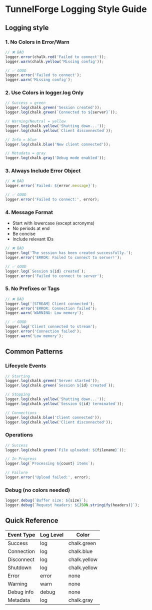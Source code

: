# TunnelForge Logging Style Guide

## Logging style

### 1. No Colors in Error/Warn
```typescript
// ❌ BAD
logger.error(chalk.red('Failed to connect'));
logger.warn(chalk.yellow('Missing config'));

// ✅ GOOD
logger.error('Failed to connect');
logger.warn('Missing config');
```

### 2. Use Colors in logger.log Only
```typescript
// Success = green
logger.log(chalk.green('Session created'));
logger.log(chalk.green(`Connected to ${server}`));

// Warning/Neutral = yellow
logger.log(chalk.yellow('Shutting down...'));
logger.log(chalk.yellow(`Client disconnected`));

// Info = blue
logger.log(chalk.blue('New client connected'));

// Metadata = gray
logger.log(chalk.gray('Debug mode enabled'));
```

### 3. Always Include Error Object
```typescript
// ❌ BAD
logger.error(`Failed: ${error.message}`);

// ✅ GOOD
logger.error('Failed to connect:', error);
```

### 4. Message Format
- Start with lowercase (except acronyms)
- No periods at end
- Be concise
- Include relevant IDs

```typescript
// ❌ BAD
logger.log('The session has been created successfully.');
logger.error('ERROR: Failed to connect to server!');

// ✅ GOOD
logger.log(`Session ${id} created`);
logger.error('Failed to connect to server');
```

### 5. No Prefixes or Tags
```typescript
// ❌ BAD
logger.log('[STREAM] Client connected');
logger.error('ERROR: Connection failed');
logger.warn('WARNING: Low memory');

// ✅ GOOD
logger.log('Client connected to stream');
logger.error('Connection failed');
logger.warn('Low memory');
```

## Common Patterns

### Lifecycle Events
```typescript
// Starting
logger.log(chalk.green('Server started'));
logger.log(chalk.green(`Session ${id} created`));

// Stopping
logger.log(chalk.yellow('Shutting down...'));
logger.log(chalk.yellow(`Session ${id} terminated`));

// Connections
logger.log(chalk.blue('Client connected'));
logger.log(chalk.yellow('Client disconnected'));
```

### Operations
```typescript
// Success
logger.log(chalk.green(`File uploaded: ${filename}`));

// In Progress
logger.log(`Processing ${count} items`);

// Failure
logger.error('Upload failed:', error);
```

### Debug (no colors needed)
```typescript
logger.debug(`Buffer size: ${size}`);
logger.debug(`Request headers: ${JSON.stringify(headers)}`);
```

## Quick Reference

| Event Type | Log Level | Color |
|------------|-----------|--------|
| Success | log | chalk.green |
| Connection | log | chalk.blue |
| Disconnect | log | chalk.yellow |
| Shutdown | log | chalk.yellow |
| Error | error | none |
| Warning | warn | none |
| Debug info | debug | none |
| Metadata | log | chalk.gray |